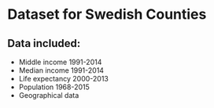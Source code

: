 # Dataset for Swedish Counties

## Data included:

* Middle income 1991-2014
* Median income 1991-2014
* Life expectancy 2000-2013
* Population 1968-2015
* Geographical data
